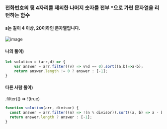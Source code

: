 ### 전화번호의 뒷 4자리를 제외한 나머지 숫자를 전부 *으로 가린 문자열을 리턴하는 함수
#### s는 길이 4 이상, 20이하인 문자열입니다.
![image](https://user-images.githubusercontent.com/87289383/130350319-ca52b702-4184-4432-9df4-d7601d51b106.png)

#### 나의 풀이)
```javascript
let solution = (arr,d) => {
    var answer = arr.filter((v) => v%d == 0).sort((a,b)=>a-b);
    return answer.length != 0 ? answer : [-1];
}
```

#### 다른 사람 풀이)
.filter(() => !(true)
```javascript
function solution(arr, divisor) {
  const answer = arr.filter((n) => !(n % divisor)).sort((a, b) => a - b);
  return answer.length ? answer : [-1];
}
```
